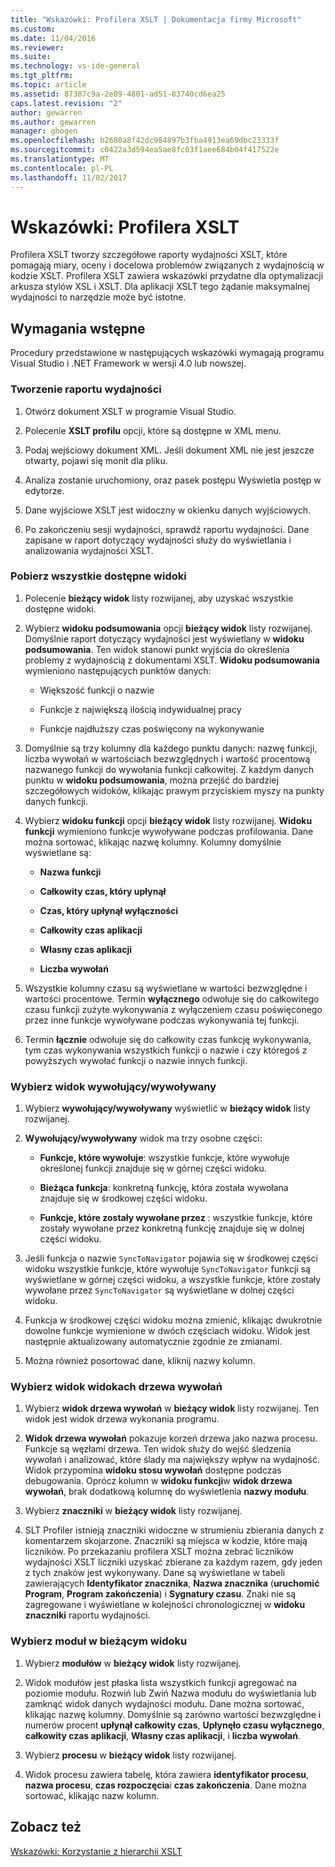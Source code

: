 ```yaml
---
title: "Wskazówki: Profilera XSLT | Dokumentacja firmy Microsoft"
ms.custom: 
ms.date: 11/04/2016
ms.reviewer: 
ms.suite: 
ms.technology: vs-ide-general
ms.tgt_pltfrm: 
ms.topic: article
ms.assetid: 87387c9a-2e89-4801-ad51-83740cd6ea25
caps.latest.revision: "2"
author: gewarren
ms.author: gewarren
manager: ghogen
ms.openlocfilehash: b2680a8f42dc984897b3fba4913ea69dbc23333f
ms.sourcegitcommit: c0422a3d594ea5ae8fc03f1aee684b04f417522e
ms.translationtype: MT
ms.contentlocale: pl-PL
ms.lasthandoff: 11/02/2017
---
```

# <a name="walkthrough-xslt-profiler"></a>Wskazówki: Profilera XSLT
Profilera XSLT tworzy szczegółowe raporty wydajności XSLT, które pomagają miary, oceny i docelowa problemów związanych z wydajnością w kodzie XSLT. Profilera XSLT zawiera wskazówki przydatne dla optymalizacji arkusza stylów XSL i XSLT. Dla aplikacji XSLT tego żądanie maksymalnej wydajności to narzędzie może być istotne.  
  
## <a name="prerequisites"></a>Wymagania wstępne  
Procedury przedstawione w następujących wskazówki wymagają programu Visual Studio i .NET Framework w wersji 4.0 lub nowszej.
  
### <a name="create-the-performance-report"></a>Tworzenie raportu wydajności  
  
1.  Otwórz dokument XSLT w programie Visual Studio.  
  
2.  Polecenie **XSLT profilu** opcji, które są dostępne w XML menu.  
  
3.  Podaj wejściowy dokument XML. Jeśli dokument XML nie jest jeszcze otwarty, pojawi się monit dla pliku.  
  
4.  Analiza zostanie uruchomiony, oraz pasek postępu Wyświetla postęp w edytorze.  
  
5.  Dane wyjściowe XSLT jest widoczny w okienku danych wyjściowych.  
  
6.  Po zakończeniu sesji wydajności, sprawdź raportu wydajności. Dane zapisane w raport dotyczący wydajności służy do wyświetlania i analizowania wydajności XSLT.  
  
### <a name="get-all-the-available-views"></a>Pobierz wszystkie dostępne widoki  
  
1.  Polecenie **bieżący widok** listy rozwijanej, aby uzyskać wszystkie dostępne widoki.  
  
2.  Wybierz **widoku podsumowania** opcji **bieżący widok** listy rozwijanej. Domyślnie raport dotyczący wydajności jest wyświetlany w **widoku podsumowania**. Ten widok stanowi punkt wyjścia do określenia problemy z wydajnością z dokumentami XSLT. **Widoku podsumowania** wymieniono następujących punktów danych:  
  
    -   Większość funkcji o nazwie  
  
    -   Funkcje z największą ilością indywidualnej pracy  
  
    -   Funkcje najdłuższy czas poświęcony na wykonywanie  
  
3.  Domyślnie są trzy kolumny dla każdego punktu danych: nazwę funkcji, liczba wywołań w wartościach bezwzględnych i wartość procentową nazwanego funkcji do wywołania funkcji całkowitej. Z każdym danych punktu w **widoku podsumowania**, można przejść do bardziej szczegółowych widoków, klikając prawym przyciskiem myszy na punkty danych funkcji.  
  
4.  Wybierz **widoku funkcji** opcji **bieżący widok** listy rozwijanej. **Widoku funkcji** wymieniono funkcje wywoływane podczas profilowania. Dane można sortować, klikając nazwę kolumny. Kolumny domyślnie wyświetlane są:  
  
    -   **Nazwa funkcji**  
  
    -   **Całkowity czas, który upłynął**  
  
    -   **Czas, który upłynął wyłączności**  
  
    -   **Całkowity czas aplikacji**  
  
    -   **Własny czas aplikacji**  
  
    -   **Liczba wywołań**  
  
5.  Wszystkie kolumny czasu są wyświetlane w wartości bezwzględne i wartości procentowe. Termin **wyłącznego** odwołuje się do całkowitego czasu funkcji zużyte wykonywania z wyłączeniem czasu poświęconego przez inne funkcje wywoływane podczas wykonywania tej funkcji.  
  
6.  Termin **łącznie** odwołuje się do całkowity czas funkcję wykonywania, tym czas wykonywania wszystkich funkcji o nazwie i czy któregoś z powyższych wywołać funkcji o nazwie innych funkcji.  
  
### <a name="select-callercallee-view"></a>Wybierz widok wywołujący/wywoływany  
  
1.  Wybierz **wywołujący/wywoływany** wyświetlić w **bieżący widok** listy rozwijanej.  
  
2.  **Wywołujący/wywoływany** widok ma trzy osobne części:  
  
    -   **Funkcje, które wywołuje**: wszystkie funkcje, które wywołuje określonej funkcji znajduje się w górnej części widoku.  
  
    -   **Bieżąca funkcja**: konkretną funkcję, która została wywołana znajduje się w środkowej części widoku.  
  
    -   **Funkcje, które zostały wywołane przez** : wszystkie funkcje, które zostały wywołane przez konkretną funkcję znajduje się w dolnej części widoku.  
  
3.  Jeśli funkcja o nazwie `SyncToNavigator` pojawia się w środkowej części widoku wszystkie funkcje, które wywołuje `SyncToNavigator` funkcji są wyświetlane w górnej części widoku, a wszystkie funkcje, które zostały wywołane przez `SyncToNavigator` są wyświetlane w dolnej części widoku.  
  
4.  Funkcja w środkowej części widoku można zmienić, klikając dwukrotnie dowolne funkcje wymienione w dwóch częściach widoku. Widok jest następnie aktualizowany automatycznie zgodnie ze zmianami.  
  
5.  Można również posortować dane, kliknij nazwy kolumn.  
  
### <a name="select-calltree-view"></a>Wybierz widok widokach drzewa wywołań  
  
1.  Wybierz **widok drzewa wywołań** w **bieżący widok** listy rozwijanej. Ten widok jest widok drzewa wykonania programu.  
  
2.  **Widok drzewa wywołań** pokazuje korzeń drzewa jako nazwa procesu. Funkcje są węzłami drzewa. Ten widok służy do wejść śledzenia wywołań i analizować, które ślady ma największy wpływ na wydajność. Widok przypomina **widoku stosu wywołań** dostępne podczas debugowania. Oprócz kolumn w **widoku funkcji**w **widok drzewa wywołań**, brak dodatkową kolumnę do wyświetlenia **nazwy modułu**.  
  
3.  Wybierz **znaczniki** w **bieżący widok** listy rozwijanej.  
  
4.  SLT Profiler istnieją znaczniki widoczne w strumieniu zbierania danych z komentarzem skojarzone. Znaczniki są miejsca w kodzie, które mają liczników. Po przekazaniu profilera XSLT można zebrać liczników wydajności XSLT liczniki uzyskać zbierane za każdym razem, gdy jeden z tych znaków jest wykonywany. Dane są wyświetlane w tabeli zawierających **Identyfikator znacznika**, **Nazwa znacznika** (**uruchomić Program**, **Program zakończenia**) i  **Sygnatury czasu**. Znaki nie są zagregowane i wyświetlane w kolejności chronologicznej w **widoku znaczniki** raportu wydajności.  
  
### <a name="select-modules-in-the-current-view"></a>Wybierz moduł w bieżącym widoku  
  
1.  Wybierz **modułów** w **bieżący widok** listy rozwijanej.  
  
2.  Widok modułów jest płaska lista wszystkich funkcji agregować na poziomie modułu. Rozwiń lub Zwiń Nazwa modułu do wyświetlania lub zamknąć widok danych wydajności modułu. Dane można sortować, klikając nazwę kolumny. Domyślnie są zarówno wartości bezwzględne i numerów procent **upłynął całkowity czas**, **Upłynęło czasu wyłącznego**, **całkowity czas aplikacji**, **Własny czas aplikacji**, i **liczba wywołań**.  
  
3.  Wybierz **procesu** w **bieżący widok** listy rozwijanej.  
  
4.  Widok procesu zawiera tabelę, która zawiera **identyfikator procesu**, **nazwa procesu**, **czas rozpoczęcia**i **czas zakończenia**. Dane można sortować, klikając nazw kolumn.  
  
## <a name="see-also"></a>Zobacz też  
[Wskazówki: Korzystanie z hierarchii XSLT](../xml-tools/walkthrough-using-xslt-hierarchy.md)